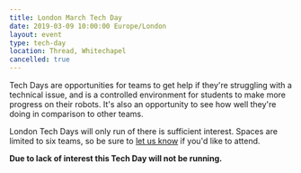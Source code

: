 ```yaml
---
title: London March Tech Day
date: 2019-03-09 10:00:00 Europe/London
layout: event
type: tech-day
location: Thread, Whitechapel
cancelled: true
---
```


Tech Days are opportunities for teams to get help if they're struggling with a
technical issue, and is a controlled environment for students to make more
progress on their robots. It's also an opportunity to see how well they're doing
in comparison to other teams.

London Tech Days will only run of there is sufficient interest. Spaces are
limited to six teams, so be sure to [let us know][teams-contact] if you'd like
to attend.

**Due to lack of interest this Tech Day will not be running.**

[teams-contact]: mailto:teams@studentrobotics.org
